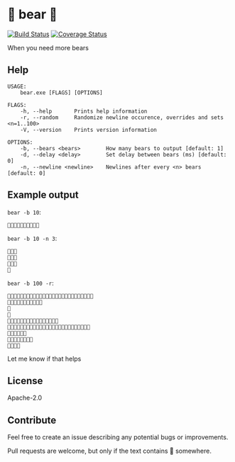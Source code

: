 # 🐻 bear 🐻
[![Build Status](https://travis-ci.org/hexjelly/bear.svg?branch=master)](https://travis-ci.org/hexjelly/bear) [![Coverage Status](https://coveralls.io/repos/github/hexjelly/bear/badge.svg?branch=master)](https://coveralls.io/github/hexjelly/bear?branch=master)

When you need more bears

## Help
```
USAGE:
    bear.exe [FLAGS] [OPTIONS]

FLAGS:
    -h, --help       Prints help information
    -r, --random     Randomize newline occurence, overrides and sets <n=1..100>
    -V, --version    Prints version information

OPTIONS:
    -b, --bears <bears>        How many bears to output [default: 1]
    -d, --delay <delay>        Set delay between bears (ms) [default: 0]
    -n, --newline <newline>    Newlines after every <n> bears [default: 0]
```

## Example output
`bear -b 10`:
```
🐻🐻🐻🐻🐻🐻🐻🐻🐻🐻
```

`bear -b 10 -n 3`:
```
🐻🐻🐻
🐻🐻🐻
🐻🐻🐻
🐻
```

`bear -b 100 -r`:
```
🐻🐻🐻🐻🐻🐻🐻🐻🐻🐻🐻🐻🐻🐻🐻🐻🐻🐻🐻🐻🐻🐻🐻🐻🐻🐻🐻
🐻🐻🐻🐻🐻🐻🐻🐻🐻🐻🐻
🐻
🐻
🐻🐻🐻🐻🐻🐻🐻🐻🐻🐻🐻🐻🐻🐻🐻🐻
🐻🐻🐻🐻🐻🐻🐻🐻🐻🐻🐻🐻🐻🐻🐻🐻🐻🐻🐻🐻🐻🐻🐻🐻🐻🐻
🐻🐻🐻🐻🐻🐻
🐻🐻🐻🐻🐻🐻🐻🐻
🐻🐻🐻🐻
```

Let me know if that helps

## License
Apache-2.0

## Contribute
Feel free to create an issue describing any potential bugs or improvements.

Pull requests are welcome, but only if the text contains 🐻 somewhere.
